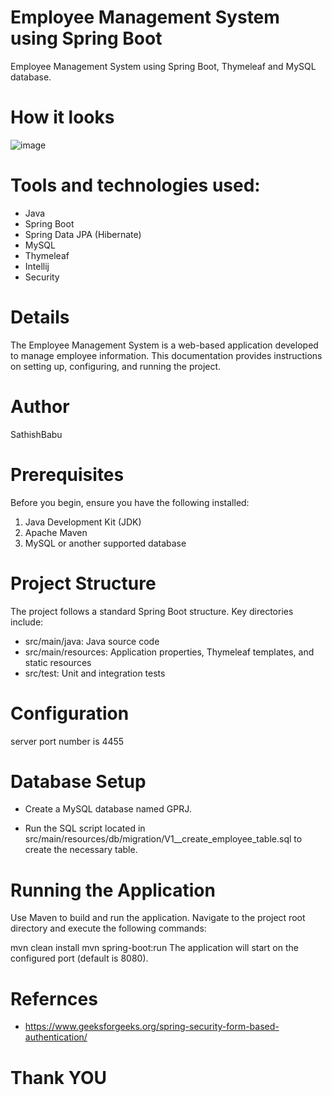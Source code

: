 # Employee Management System using Spring Boot

Employee Management System using Spring Boot, Thymeleaf and MySQL database.

# How it looks
![image](https://github.com/sbeee04/GTask/assets/69748917/c094d657-91ce-4289-9924-5c480f5d79fa)




# Tools and technologies used:

- Java
- Spring Boot
- Spring Data JPA (Hibernate)
- MySQL
- Thymeleaf
- Intellij
- Security


# Details

The Employee Management System is a web-based application developed to manage employee information. This documentation provides instructions on setting up, configuring, and running the project.


# Author

SathishBabu

# Prerequisites
Before you begin, ensure you have the following installed:

1. Java Development Kit (JDK)
2. Apache Maven
3. MySQL or another supported database

# Project Structure
The project follows a standard Spring Boot structure. Key directories include:

* src/main/java: Java source code
* src/main/resources: Application properties, Thymeleaf templates, and static resources
* src/test: Unit and integration tests

# Configuration

server port number is 4455

# Database Setup
* Create a MySQL database named GPRJ.

* Run the SQL script located in src/main/resources/db/migration/V1__create_employee_table.sql to create the necessary table.

# Running the Application
Use Maven to build and run the application. Navigate to the project root directory and execute the following commands:


mvn clean install
mvn spring-boot:run
The application will start on the configured port (default is 8080).

# Refernces
* https://www.geeksforgeeks.org/spring-security-form-based-authentication/


# Thank YOU
